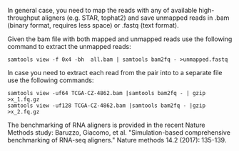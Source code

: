 In general case, you need to map the reads with any of available high-throughput aligners (e.g. STAR, tophat2) and save unmapped reads in .bam (binary format, requires less space) or .fastq (text format). 



Given the bam file with both mapped and unmapped reads use the following command to extract the unmapped reads:

```
samtools view -f 0x4 -bh  all.bam | samtools bam2fq - >unmapped.fastq
```

In case you need to extract each read from the pair into to a separate file  use the following commands:

```
samtools view -uf64 TCGA-CZ-4862.bam |samtools bam2fq - | gzip >x_1.fq.gz
samtools view -uf128 TCGA-CZ-4862.bam |samtools bam2fq - |gzip >x_2.fq.gz
```


The benchmarking of RNA aligners is provided in the recent Nature Methods study: Baruzzo, Giacomo, et al. "Simulation-based comprehensive benchmarking of RNA-seq aligners." Nature methods 14.2 (2017): 135-139.
